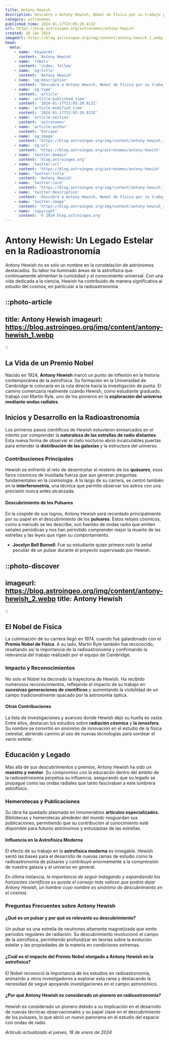 ```yaml
---
title: Antony Hewish
description: Descubre a Antony Hewish, Nobel de Física por su trabajo pionero en radiotelescopios y pulsares. Innovador que iluminó el cosmos.
category: astronomos
published_time: 2024-01-17T23:05:20.813Z
url: https://blog.astroingeo.org/astronomos/antony-hewish
created: 18 Jan 2024
imageUrl: https://blog.astroingeo.org/img/content/antony-hewish_1.webp
head:
  meta:
    - name: 'keywords'
      content: 'Antony Hewish'
    - name: 'robots'
      content: 'index, follow'
    - name: 'og:title'
      content: 'Antony Hewish'
    - name: 'og:description'
      content: 'Descubre a Antony Hewish, Nobel de Física por su trabajo pionero en radiotelescopios y pulsares. Innovador que iluminó el cosmos.'
    - name: 'og:type'
      content: 'article'
    - name: 'article:published_time'
      content: '2024-01-17T23:05:20.813Z'
    - name: 'article:modified_time'
      content: '2024-01-17T23:05:20.813Z'
    - name: 'article:section'
      content: 'astronomos'
    - name: 'article:author'
      content: 'Enrique'
    - name: 'og:image'
      content: 'https://blog.astroingeo.org/img/content/antony-hewish_1.webp'
    - name: 'og:url'
      content: 'https://blog.astroingeo.org/astronomos/antony-hewish'
    - name: 'twitter:domain'
      content: 'blog.astroingeo.org'
    - name: 'twitter:url'
      content: 'https://blog.astroingeo.org/astronomos/antony-hewish'
    - name: 'twitter:title'
      content: 'Antony Hewish'
    - name: 'twitter:card'
      content: 'https://blog.astroingeo.org/img/content/antony-hewish_1.webp'
    - name: 'twitter:description'
      content: 'Descubre a Antony Hewish, Nobel de Física por su trabajo pionero en radiotelescopios y pulsares. Innovador que iluminó el cosmos.'
    - name: 'twitter:image'
      content: 'https://blog.astroingeo.org/img/content/antony-hewish_1.webp'
    - name: 'copyright'
      content: '© 2024 blog.astroingeo.org'
---
```

# Antony Hewish: Un Legado Estelar en la Radioastronomía

Antony Hewish no es solo un nombre en la constelación de astrónomos destacados. Su labor ha iluminado áreas de la astrofísica que continuamente alimentan la curiosidad y el conocimiento universal. Con una vida dedicada a la ciencia, Hewish ha contribuido de manera significativa al estudio del cosmos, en particular a la radioastronomía.


::photo-article
---
title: Antony Hewish
imageurl: https://blog.astroingeo.org/img/content/antony-hewish_1.webp
---
::



## La Vida de un Premio Nobel

Nacido en 1924, **Antony Hewish** marcó un punto de inflexión en la historia contemporánea de la astrofísica. Su formación en la Universidad de Cambridge le colocaría en la ruta directa hacia la investigación de punta. El camino comenzaría realmente cuando Hewish, como estudiante graduado, trabajó con Martin Ryle, uno de los pioneros en la **exploración del universo mediante ondas radiales**.

## Inicios y Desarrollo en la Radioastronomía

Los primeros pasos científicos de Hewish estuvieron enmarcados en el intento por comprender la **naturaleza de las estrellas de radio distantes**. Esta nueva forma de observar el cielo nocturno abrió incalculables puertas para entender la **distribución de las galaxias** y la estructura del universo.

### Contribuciones Principales

Hewish se enfrentó al reto de desentrañar el misterio de los **quásares**, esos faros cósmicos de inusitada fuerza que aún generan preguntas fundamentales en la cosmología. A lo largo de su carrera, se centró también en la **interferometría**, una técnica que permite observar los astros con una precisión nunca antes alcanzada.

#### Descubrimiento de los Pulsares

En la cúspide de sus logros, Antony Hewish será recordado principalmente por su papel en el descubrimiento de los **pulsares**. Estos relojes cósmicos, como a menudo se les describe, son fuentes de ondas radio que emiten señales periódicas y nos han permitido comprender mejor la muerte de las estrellas y las leyes que rigen su comportamiento.

- **Jocelyn Bell Burnell**: Fue su estudiante quien primero notó la señal peculiar de un pulsar durante el proyecto supervisado por Hewish.


::photo-discover
---
imageurl: https://blog.astroingeo.org/img/content/antony-hewish_2.webp
title: Antony Hewish
---
::



## El Nobel de Física

La culminación de su carrera llegó en 1974, cuando fue galardonado con el **Premio Nobel de Física**. A su lado, Martin Ryle también fue reconocido, resaltando así la importancia de la radioastronomía y confirmando la relevancia del trabajo realizado por el equipo de Cambridge.

### Impacto y Reconocimientos

No solo el Nobel ha decorado la trayectoria de Hewish. Ha recibido numerosos reconocimientos, reflejando el impacto de su trabajo en **sucesivas generaciones de científicos** y aumentando la visibilidad de un campo tradicionalmente opacado por la astronomía óptica.

#### Otras Contribuciones

La lista de investigaciones y avances donde Hewish dejó su huella es vasta. Entre ellos, destacan los estudios sobre **radiación cósmica** y **la ionosfera**. Su nombre se convirtió en sinónimo de innovación en el estudio de la física celestial, abriendo camino al uso de nuevas tecnologías para sondear el vacío estelar.

## Educación y Legado

Más allá de sus descubrimientos y premios, Antony Hewish ha sido un **maestro y mentor**. Su compromiso con la educación dentro del ámbito de la radioastronomía perpetúa su influencia, asegurando que su legado se propague como las ondas radiales que tanto fascinaban a este lumbrera astrofísico.

### Hemerotecas y Publicaciones

Su obra ha quedado plasmada en innumerables **artículos especializados**. Bibliotecas y hemerotecas alrededor del mundo resguardan sus publicaciones, permitiendo que su contribución al conocimiento esté disponible para futuros astrónomos y entusiastas de las estrellas.

#### Influencia en la Astrofísica Moderna

El efecto de su trabajo en la **astrofísica moderna** es innegable. Hewish sentó las bases para el desarrollo de nuevas ramas de estudio como la radioastronomía de púlsares y contribuyó enormemente a la comprensión de nuestra galaxia y el universo en general.

En última instancia, *la importancia de seguir indagando y expandiendo los horizontes científicos es quizás el consejo más valioso que podría dejar Antony Hewish, un hombre cuyo nombre es sinónimo de descubrimiento en el cosmos*.

### Preguntas Frecuentes sobre Antony Hewish

#### ¿Qué es un pulsar y por qué es relevante su descubrimiento?
Un pulsar es una estrella de neutrones altamente magnetizada que emite periodos regulares de radiación. Su descubrimiento revolucionó el campo de la astrofísica, permitiendo profundizar en teorías sobre la evolución estelar y las propiedades de la materia en condiciones extremas.

#### ¿Cuál es el impacto del Premio Nobel otorgado a Antony Hewish en la astrofísica?
El Nobel reconoció la importancia de los estudios en radioastronomía, animando a otros investigadores a explorar esta rama y destacando la necesidad de seguir apoyando investigaciones en el campo astronómico.

#### ¿Por qué Antony Hewish es considerado un pionero en radioastronomía?
Hewish es considerado un pionero debido a su implicación en el desarrollo de nuevas técnicas observacionales y su papel clave en el descubrimiento de los pulsares, lo que abrió un nuevo panorama en el estudio del espacio con ondas de radio.

_Artículo actualizado el jueves, 18 de enero de 2024_